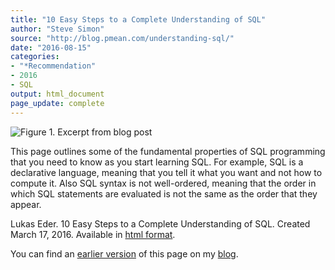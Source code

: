 ```yaml
---
title: "10 Easy Steps to a Complete Understanding of SQL"
author: "Steve Simon"
source: "http://blog.pmean.com/understanding-sql/"
date: "2016-08-15"
categories:
- "*Recommendation"
- 2016
- SQL
output: html_document
page_update: complete
---
```


![Figure 1. Excerpt from blog post](http://www.pmean.com/new-images/16/understanding-sql01.png)

<div class="notes">

This page outlines some of the fundamental properties of SQL programming that you need to know as you start learning SQL. For example, SQL is a declarative language, meaning that you tell it what you want and not how to compute it. Also SQL syntax is not well-ordered, meaning that the order in which SQL statements are evaluated is not the same as the order that they appear.

Lukas Eder. 10 Easy Steps to a Complete Understanding of SQL. Created March 17, 2016. Available in [html format][eder].

You can find an [earlier version][sim1] of this page on my [blog][sim2].

[sim1]: http://blog.pmean.com/understanding-sql/
[sim2]: http://blog.pmean.com

[eder]: https://blog.jooq.org/2016/03/17/10-easy-steps-to-a-complete-understanding-of-sql/

</div>
